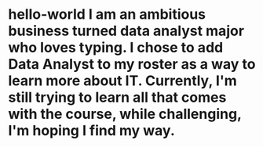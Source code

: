 # hello-world I am an ambitious business turned data analyst major who loves typing. I chose to add Data Analyst to my roster as a way to learn more about IT. Currently, I'm still trying to learn all that comes with the course, while challenging, I'm hoping I find my way.
